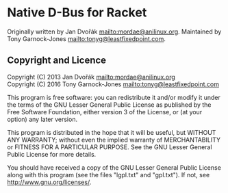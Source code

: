 # Native D-Bus for Racket

Originally written by Jan Dvořák <mailto:mordae@anilinux.org>. Maintained by
Tony Garnock-Jones <mailto:tonyg@leastfixedpoint.com>.

## Copyright and Licence

Copyright (C) 2013 Jan Dvořák <mailto:mordae@anilinux.org>  
Copyright (C) 2016 Tony Garnock-Jones <mailto:tonyg@leastfixedpoint.com>

This program is free software: you can redistribute it and/or modify
it under the terms of the GNU Lesser General Public License as
published by the Free Software Foundation, either version 3 of the
License, or (at your option) any later version.

This program is distributed in the hope that it will be useful, but
WITHOUT ANY WARRANTY; without even the implied warranty of
MERCHANTABILITY or FITNESS FOR A PARTICULAR PURPOSE. See the GNU
Lesser General Public License for more details.

You should have received a copy of the GNU Lesser General Public
License along with this program (see the files "lgpl.txt" and
"gpl.txt"). If not, see <http://www.gnu.org/licenses/>.

